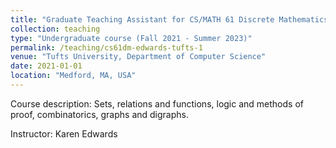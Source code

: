 ```yaml
---
title: "Graduate Teaching Assistant for CS/MATH 61 Discrete Mathematics"
collection: teaching
type: "Undergraduate course (Fall 2021 - Summer 2023)"
permalink: /teaching/cs61dm-edwards-tufts-1
venue: "Tufts University, Department of Computer Science"
date: 2021-01-01
location: "Medford, MA, USA"
---
```


Course description: Sets, relations and functions, logic and methods of proof, combinatorics, graphs and digraphs.

Instructor: Karen Edwards
